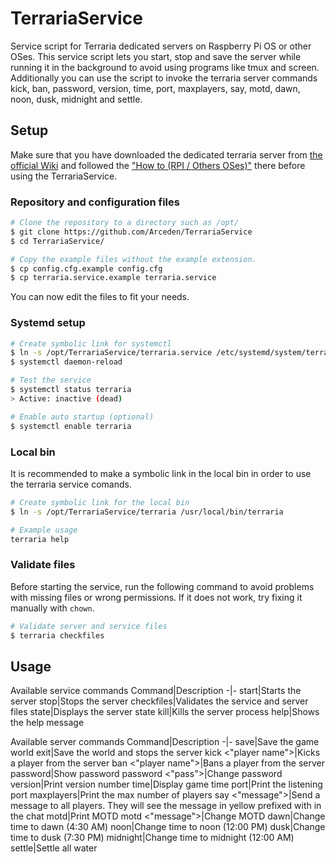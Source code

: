 # TerrariaService
Service script for Terraria dedicated servers on Raspberry Pi OS or other OSes.
This service script lets you start, stop and save the server while running it in the background to avoid using programs like tmux and screen.
Additionally you can use the script to invoke the terraria server commands kick, ban, password, version, time, port, maxplayers, say, motd, dawn, noon, dusk, midnight and settle.

## Setup
Make sure that you have downloaded the dedicated terraria server from [the official Wiki](https://terraria.wiki.gg/wiki/Server#Downloads) and followed the ["How to (RPI / Others OSes)"](https://terraria.wiki.gg/wiki/Server#How_to_(RPI_/_Others_OSes)) there before using the TerrariaService.

### Repository and configuration files
```bash
# Clone the repository to a directory such as /opt/
$ git clone https://github.com/Arceden/TerrariaService
$ cd TerrariaService/
```

```bash
# Copy the example files without the example extension.
$ cp config.cfg.example config.cfg
$ cp terraria.service.example terraria.service
```
You can now edit the files to fit your needs.

### Systemd setup
```bash
# Create symbolic link for systemctl
$ ln -s /opt/TerrariaService/terraria.service /etc/systemd/system/terraria.service
$ systemctl daemon-reload

# Test the service
$ systemctl status terraria
> Active: inactive (dead)

# Enable auto startup (optional)
$ systemctl enable terraria
```

### Local bin
It is recommended to make a symbolic link in the local bin in order to use the terraria service comands.
```bash
# Create symbolic link for the local bin
$ ln -s /opt/TerrariaService/terraria /usr/local/bin/terraria

# Example usage
terraria help
```

### Validate files
Before starting the service, run the following command to avoid problems with missing files or wrong permissions. If it does not work, try fixing it manually with ```chown```.
```bash
# Validate server and service files
$ terraria checkfiles
```

## Usage
Available service commands
Command|Description
-|-
start|Starts the server
stop|Stops the server
checkfiles|Validates the service and server files
state|Displays the server state
kill|Kills the server process
help|Shows the help message

Available server commands
Command|Description
-|-
save|Save the game world
exit|Save the world and stops the server
kick <"player name">|Kicks a player from the server
ban <"player name">|Bans a player from the server
password|Show password
password <"pass">|Change password
version|Print version number
time|Display game time
port|Print the listening port
maxplayers|Print the max number of players
say <"message">|Send a message to all players. They will see the message in yellow prefixed with <server> in the chat
motd|Print MOTD
motd <"message">|Change MOTD
dawn|Change time to dawn (4:30 AM)
noon|Change time to noon (12:00 PM)
dusk|Change time to dusk (7:30 PM)
midnight|Change time to midnight (12:00 AM)
settle|Settle all water
